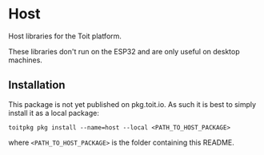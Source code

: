 # Host

Host libraries for the Toit platform.

These libraries don't run on the ESP32 and are only useful on desktop machines.

## Installation

This package is not yet published on pkg.toit.io. As such it is best to
simply install it as a local package:

```
toitpkg pkg install --name=host --local <PATH_TO_HOST_PACKAGE>
```

where `<PATH_TO_HOST_PACKAGE>` is the folder containing this README.
